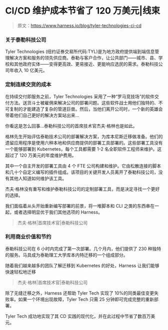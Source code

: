 # CI/CD 维护成本节省了 120 万美元|线束

> 原文：<https://www.harness.io/blog/tyler-technologies-ci-cd>

### **关于**泰勒科技公司

Tyler Technologies (纽约证券交易所代码:TYL)是为地方政府提供端到端信息管理解决方案和服务的领先供应商。泰勒与客户合作，让公共部门——城市、县、学校和其他政府实体——变得更高效、更易接近、更能响应选民的需求。泰勒科技公司年收入 10 亿美元。

### **定制连续交货的成本**

在持续交付即服务之前，Tyler Technologies 采用了一种“罗马竞技场”的软件交付方法。送货斗士被雇佣来解决公司的部署问题。这些软件战士用他们独特的、不可复制的才能建造了复杂的管道巨兽。然后，当他们离开公司时，一个新的英雄会带着他们自己更好的解决方案站出来…

你看这是怎么回事…泰勒科技公司的首席技术官杰夫·格林也是如此。

格林先生开始评估泰勒技术公司的部署解决方案，为库本尼斯迁移做准备。他们的遗留应用程序是使用六种本地和供应商提供的部署工具部署的。这些部署工具没有一个能够部署到 Kubernetes，每个工具都需要 1-2 名全职软件工程师来维护。这超过了 120 万美元的年度维护费用。

其中一个自主开发的部署工具由 4 个 FTE 公司构建和维护。它由松散连接的脚本和几十个自定义编写的插件组成。该项目的关键开发人员离开了泰勒科技公司，没有其他人知道如何维护该工具。

杰夫·格林没有重写和维护泰勒科技公司的定制部署工具，而是决定寻找一个更好的选择。

我们面临着从头开始重新编写部署的前景，将一堆脚本和 CLI 之类的东西串在一起，或者选择明显优于我们其他选项的 Harness。

> 杰夫·格林|首席技术官|泰勒科技公司

### **利用商业价值和节约**

泰勒科技公司在 6 小时内完成了第一次部署。几个月内，他们提供了 230 种独特的服务。马具成为泰勒理工大学库本内特迁移的一个组成部分。

随着我们越来越多的团队了解迁移到 Kubernetes 的好处，Harness 让我们能够快速轻松地迁移

> 杰夫·格林|首席技术官|泰勒科技公司

除了无缝迁移之外，Harness 还帮助 Tyler Tech 实现了 10%的同类最佳变更失败率。如果一个环境出现故障，Tyler Tech 只需 25 分钟即可完成完整的重新部署。

Tyler Tech 成功地实现了其 CD 实践的现代化，并在此过程中节省了数百万美元。